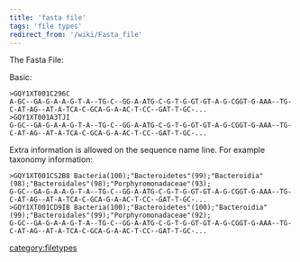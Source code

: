 ```yaml
---
title: 'fasta file'
tags: 'file types'
redirect_from: '/wiki/Fasta_file'
---
```

The Fasta File:

Basic:

    >GQY1XT001C296C
    A-GC--GA-G-A-A-G-T-A--TG-C--GG-A-ATG-C-G-T-G-GT-GT-A-G-CGGT-G-AAA--TG-C-AT-AG--AT-A-TCA-C-GCA-G-A-AC-T-CC--GAT-T-GC-...
    >GQY1XT001A3TJI
    G-GC--GA-G-A-A-G-T-A--TG-C--GG-A-ATG-C-G-T-G-GT-GT-A-G-CGGT-G-AAA--TG-C-AT-AG--AT-A-TCA-C-GCA-G-A-AC-T-CC--GAT-T-GC-...

Extra information is allowed on the sequence name line. For example
taxonomy information:

    >GQY1XT001CS2B8 Bacteria(100);"Bacteroidetes"(99);"Bacteroidia"(98);"Bacteroidales"(98);"Porphyromonadaceae"(93);
    G-GC--GA-G-A-A-G-T-A--TG-C--GG-A-ATG-C-G-T-G-GT-GT-A-G-CGGT-G-AAA--TG-C-AT-AG--AT-A-TCA-C-GCA-G-A-AC-T-CC--GAT-T-GC-...
    >GQY1XT001CD9IB Bacteria(100);"Bacteroidetes"(100);"Bacteroidia"(99);"Bacteroidales"(99);"Porphyromonadaceae"(92);
    G-GC--GA-G-A-A-G-T-A--TG-C--GG-A-ATG-C-G-T-G-GT-GT-A-G-CGGT-G-AAA--TG-C-AT-AG--AT-A-TCA-C-GCA-G-A-AC-T-CC--GAT-T-GC-...

[category:filetypes](Category:FileTypes)
